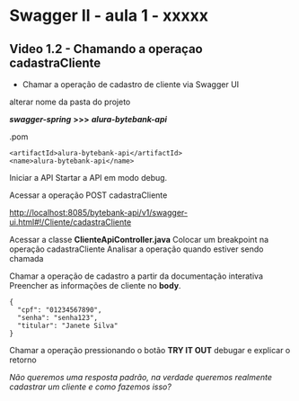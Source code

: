 # Swagger II - aula 1 - xxxxx

## Video 1.2 - Chamando a operaçao cadastraCliente
- Chamar a operação de cadastro de cliente via Swagger UI

alterar nome da pasta  do projeto

***swagger-spring*** **>>>** ***alura-bytebank-api*** 

.pom
```
<artifactId>alura-bytebank-api</artifactId>
<name>alura-bytebank-api</name>
```
Iniciar a API
Startar a API em modo debug.

Acessar a operação POST cadastraCliente

[http://localhost:8085/bytebank-api/v1/swagger-ui.html#!/Cliente/cadastraCliente](http://localhost:8085/bytebank-api/v1/swagger-ui.html#!/Cliente/cadastraCliente)

Acessar a classe **ClienteApiController.java**
Colocar um breakpoint na operação cadastraCliente
Analisar a operação quando estiver sendo chamada

Chamar a operação de cadastro a partir da documentação interativa
Preencher as informações de cliente no **body**.
```
{
  "cpf": "01234567890",
  "senha": "senha123",
  "titular": "Janete Silva"
}
```

Chamar a operação pressionando o botão **TRY IT OUT**
debugar e explicar o retorno 

*Não queremos uma resposta padrão, na verdade queremos realmente cadastrar um cliente e como fazemos isso?*
